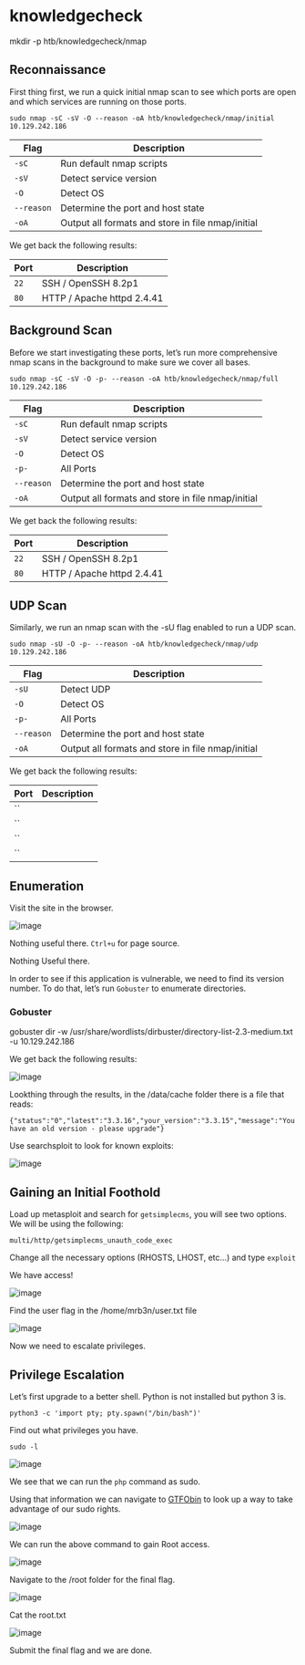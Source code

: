 # knowledgecheck

mkdir -p htb/knowledgecheck/nmap

## Reconnaissance

First thing first, we run a quick initial nmap scan to see which ports are open and which services are running on those ports.

    sudo nmap -sC -sV -O --reason -oA htb/knowledgecheck/nmap/initial 10.129.242.186

| **Flag** | **Description** |
| --------------|-------------------|
| `-sC` | Run default nmap scripts |
| `-sV` | Detect service version |
| `-O` | Detect OS |
| `--reason` | Determine the port and host state |
| `-oA` | Output all formats and store in file nmap/initial |

We get back the following results:

| **Port** | **Description** |
| --------------|-------------------|
| `22` | SSH / OpenSSH 8.2p1  |
| `80` | HTTP / Apache httpd 2.4.41 |

## Background Scan

Before we start investigating these ports, let’s run more comprehensive nmap scans in the background to make sure we cover all bases.

    sudo nmap -sC -sV -O -p- --reason -oA htb/knowledgecheck/nmap/full 10.129.242.186

| **Flag** | **Description** |
| --------------|-------------------|
| `-sC` | Run default nmap scripts |
| `-sV` | Detect service version |
| `-O` | Detect OS |
| `-p-` |All Ports |
| `--reason` | Determine the port and host state |
| `-oA` | Output all formats and store in file nmap/initial |

We get back the following results:

| **Port** | **Description** |
| --------------|-------------------|
| `22` | SSH / OpenSSH 8.2p1  |
| `80` | HTTP / Apache httpd 2.4.41 |

## UDP Scan

Similarly, we run an nmap scan with the -sU flag enabled to run a UDP scan.

    sudo nmap -sU -O -p- --reason -oA htb/knowledgecheck/nmap/udp 10.129.242.186

| **Flag** | **Description** |
| --------------|-------------------|
| `-sU` | Detect UDP |
| `-O` | Detect OS |
| `-p-` |All Ports |
| `--reason` | Determine the port and host state |
| `-oA` | Output all formats and store in file nmap/initial |

We get back the following results:

| **Port** | **Description** |
| --------------|-------------------|
| `` |  |
| `` |  |
| `` |  |
| `` |  |

## Enumeration

Visit the site in the browser. 

![image](https://user-images.githubusercontent.com/87195021/162631722-1605301a-b761-459e-83d0-ce0008531499.png)

Nothing useful there. `Ctrl+u` for page source.

Nothing Useful there. 

In order to see if this application is vulnerable, we need to find its version number. To do that, let’s run `Gobuster` to enumerate directories.

### Gobuster

gobuster dir -w /usr/share/wordlists/dirbuster/directory-list-2.3-medium.txt -u 10.129.242.186

We get back the following results:

![image](https://user-images.githubusercontent.com/87195021/162631839-702102b4-863e-4e6f-8d4c-475dbf98cea4.png)

Lookthing through the results, in the /data/cache folder there is a file that reads:

    {"status":"0","latest":"3.3.16","your_version":"3.3.15","message":"You have an old version - please upgrade"}

Use searchsploit to look for known exploits:

![image](https://user-images.githubusercontent.com/87195021/162633504-f1e0e863-c579-4575-a01e-683399288f2c.png)

## Gaining an Initial Foothold

Load up metasploit and search for `getsimplecms`, you will see two options. We will be using the following:

    multi/http/getsimplecms_unauth_code_exec

Change all the necessary options (RHOSTS, LHOST, etc...) and type `exploit`

We have access!

![image](https://user-images.githubusercontent.com/87195021/162633671-af03e833-933d-4c7c-ac98-a8384a7fd5c6.png)

Find the user flag in the /home/mrb3n/user.txt file

![image](https://user-images.githubusercontent.com/87195021/162633764-9c0f039a-93ca-42af-945b-d1581ac852db.png)

Now we need to escalate privileges.

## Privilege Escalation

Let’s first upgrade to a better shell. Python is not installed but python 3 is.

    python3 -c 'import pty; pty.spawn("/bin/bash")'

Find out what privileges you have.

    sudo -l

![image](https://user-images.githubusercontent.com/87195021/162634809-24dde606-907a-4638-9a70-5ddf1a994570.png)

We see that we can run the `php` command as sudo. 

Using that information we can navigate to [GTFObin](https://gtfobins.github.io/gtfobins/php/) to look up a way to take advantage of our sudo rights.

![image](https://user-images.githubusercontent.com/87195021/162634875-13a729e3-c903-49b8-8c4a-1d3e3598f1bd.png)

We can run the above command to gain Root access. 

![image](https://user-images.githubusercontent.com/87195021/162634922-54cbb01d-3e35-4e8a-9397-2765dae538cc.png)

Navigate to the /root folder for the final flag. 

![image](https://user-images.githubusercontent.com/87195021/162634965-5657ec83-134d-47cc-81c9-9bd1ad72054a.png)

Cat the root.txt

![image](https://user-images.githubusercontent.com/87195021/162634988-7530c1a9-f8a6-486e-9aff-9c54bdc7a4ad.png)

Submit the final flag and we are done. 